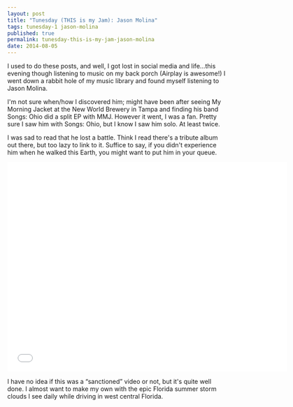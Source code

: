 ```yaml
---
layout: post
title: "Tunesday (THIS is my Jam): Jason Molina"
tags: tunesday-1 jason-molina
published: true
permalink: tunesday-this-is-my-jam-jason-molina
date: 2014-08-05
---
```


I used to do these posts, and well, I got lost in social media and life…this evening though listening to music on my back porch (Airplay is awesome!) I went down a rabbit hole of my music library and found myself listening to Jason Molina. 

I'm not sure when/how I discovered him; might have been after seeing My Morning Jacket at the New World Brewery in Tampa and finding his band Songs: Ohio did a split EP with MMJ. However it went, I was a fan. Pretty sure I saw him with Songs: Ohio, but I know I saw him solo. At least twice. 

I was sad to read that he lost a battle. Think I read there's a tribute album out there, but too lazy to link to it. Suffice to say, if you didn't experience him when he walked this Earth, you might want to put him in your queue.

<iframe width="640" height="480" src="//www.youtube.com/embed/LghRPODxqJQ" frameborder="0" allowfullscreen></iframe>

I have no idea if this was a “sanctioned” video or not, but it's quite well done. I almost want to make my own with the epic Florida summer storm clouds I see daily while driving in west central Florida.

